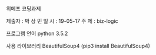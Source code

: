 위메프 코딩과제

제출자 : 박 상 민
일 시 : 19-05-17
주 제 : biz-logic

프로그램 언어
python 3.5.2

사용 라이브러리
BeautifulSoup4 (pip3 install BeautifulSoup4)